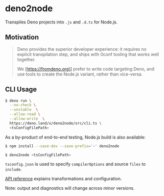 <!-- deno-fmt-ignore-file -->
# deno2node

Transpiles Deno projects into `.js` and `.d.ts` for Node.js.

## Motivation

> Deno provides the superior developer experience:
> it requires no explicit transpilation step,
> and ships with 0conf tooling that works well together.
>
> We \[https://fromdeno.org\]
> prefer to write code targeting Deno,
> and use tools to create the Node.js variant,
> rather than vice-versa.

## CLI Usage

```sh
$ deno run \
  --no-check \
  --unstable  \
  --allow-read \
  --allow-write  \
  https://deno.land/x/deno2node/src/cli.ts \
  <tsConfigFilePath>
```

<!-- deno-fmt-ignore -->
As a by-product of end-to-end testing,
Node.js build is also available:

```sh
$ npm install --save-dev --save-prefix='~' deno2node
```

```sh
$ deno2node <tsConfigFilePath>
```

`tsconfig.json` is used to specify `compilerOptions` and source `files` to `include`.

[API reference] explains transformations and configuration.

Note: output and diagnostics will change across minor versions.

[API reference]: https://doc.deno.land/https/deno.land/x/deno2node/src/mod.ts
[`deps.node.ts`]: https://github.com/wojpawlik/deno2node/blob/main/src/deps.node.ts
[`shim.node.ts`]: https://github.com/wojpawlik/deno2node/blob/main/src/shim.node.ts
